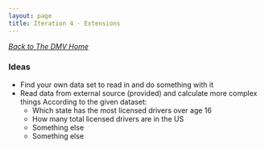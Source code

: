 ```yaml
---
layout: page
title: Iteration 4 - Extensions
---
```


_[Back to The DMV Home](./index)_


### Ideas
* Find your own data set to read in and do something with it
* Read data from external source (provided) and calculate more complex things
According to the given dataset:
  * Which state has the most licensed drivers over age 16
  * How many total licensed drivers are in the US
  * Something else
  * Something else
